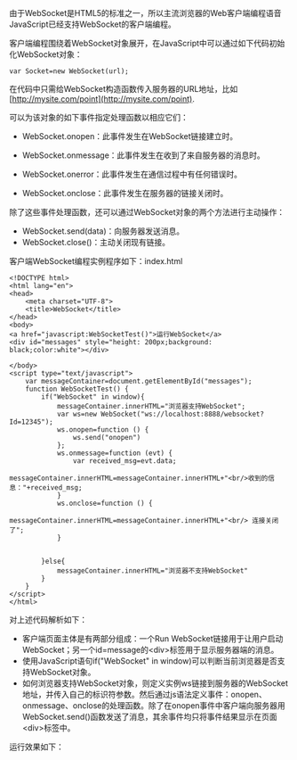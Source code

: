 由于WebSocket是HTML5的标准之一，所以主流浏览器的Web客户端编程语音JavaScript已经支持WebSocket的客户端编程。

客户端编程围绕着WebSocket对象展开，在JavaScript中可以通过如下代码初始化WebSocket对象：

```
var Socket=new WebSocket(url);
```

在代码中只需给WebSocket构造函数传入服务器的URL地址，比如[http://mysite.com/point](http://mysite.com/point).

可以为该对象的如下事件指定处理函数以相应它们：

* WebSocket.onopen：此事件发生在WebSocket链接建立时。
* WebSocket.onmessage：此事件发生在收到了来自服务器的消息时。
* WebSocket.onerror：此事件发生在通信过程中有任何错误时。

* WebSocket.onclose：此事件发生在服务器的链接关闭时。

除了这些事件处理函数，还可以通过WebSocket对象的两个方法进行主动操作：

* WebSocket.send\(data\)：向服务器发送消息。
* WebSocket.close\(\)：主动关闭现有链接。

客户端WebSocket编程实例程序如下：index.html

```
<!DOCTYPE html>
<html lang="en">
<head>
    <meta charset="UTF-8">
    <title>WebSocket</title>
</head>
<body>
<a href="javascript:WebSocketTest()">运行WebSocket</a>
<div id="messages" style="height: 200px;background: black;color:white"></div>

</body>
<script type="text/javascript">
    var messageContainer=document.getElementById("messages");
    function WebSocketTest() {
        if("WebSocket" in window){
            messageContainer.innerHTML="浏览器支持WebSocket";
            var ws=new WebSocket("ws://localhost:8888/websocket?Id=12345");
            ws.onopen=function () {
                ws.send("onopen")
            };
            ws.onmessage=function (evt) {
                var received_msg=evt.data;
                messageContainer.innerHTML=messageContainer.innerHTML+"<br/>收到的信息："+received_msg;
            }
            ws.onclose=function () {
                messageContainer.innerHTML=messageContainer.innerHTML+"<br/> 连接关闭了";
            }


        }else{
            messageContainer.innerHTML="浏览器不支持WebSocket"
        }
    }
</script>
</html>
```

对上述代码解析如下：

* 客户端页面主体是有两部分组成：一个Run WebSocket链接用于让用户启动WebSocket；另一个id=message的&lt;div&gt;标签用于显示服务器端的消息。
* 使用JavaScript语句if\("WebSocket"  in  window\)可以判断当前浏览器是否支持WebSocket对象。
* 如何浏览器支持WebSocket对象，则定义实例ws链接到服务器的WebSocket地址，并传入自己的标识符参数。然后通过js语法定义事件：onopen、onmessage、onclose的处理函数。除了在onopen事件中客户端向服务器用WebSocket.send\(\)函数发送了消息，其余事件均只将事件结果显示在页面&lt;div&gt;标签中。

运行效果如下：





